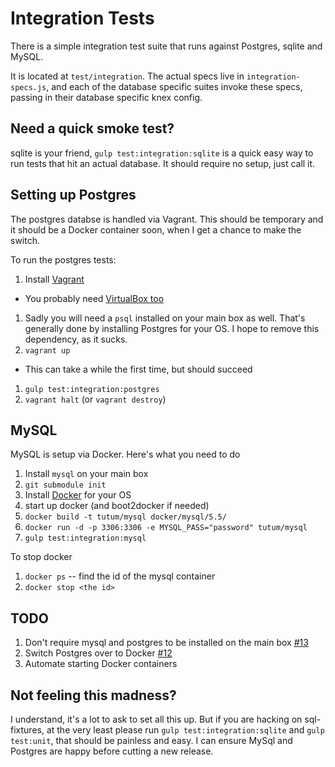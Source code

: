 # Integration Tests

There is a simple integration test suite that runs against Postgres, sqlite and MySQL.

It is located at `test/integration`. The actual specs live in `integration-specs.js`, and each of the database specific suites invoke these specs, passing in their database specific knex config.

## Need a quick smoke test?

sqlite is your friend, `gulp test:integration:sqlite` is a quick easy way to run tests that hit an actual database. It should require no setup, just call it.

## Setting up Postgres

The postgres databse is handled via Vagrant. This should be temporary and it should be a Docker container soon, when I get a chance to make the switch.

To run the postgres tests:

1. Install [Vagrant](https://www.vagrantup.com/)
  * You probably need [VirtualBox too](https://www.virtualbox.org/)
1. Sadly you will need a `psql` installed on your main box as well. That's generally done by installing Postgres for your OS. I hope to remove this dependency, as it sucks.
1. `vagrant up`
  * This can take a while the first time, but should succeed
1. `gulp test:integration:postgres`
1. `vagrant halt` (or `vagrant destroy`)


## MySQL

MySQL is setup via Docker. Here's what you need to do

1. Install `mysql` on your main box
1. `git submodule init`
1. Install [Docker](https://docs.docker.com/installation/) for your OS
1. start up docker (and boot2docker if needed)
1. `docker build -t tutum/mysql docker/mysql/5.5/`
1. `docker run -d -p 3306:3306 -e MYSQL_PASS="password" tutum/mysql`
1. `gulp test:integration:mysql`

To stop docker

1. `docker ps` -- find the id of the mysql container
2. `docker stop <the id>`

## TODO

1. Don't require mysql and postgres to be installed on the main box [#13](https://github.com/city41/node-sql-fixtures/issues/13)
1. Switch Postgres over to Docker [#12](https://github.com/city41/node-sql-fixtures/issues/12)
1. Automate starting Docker containers

## Not feeling this madness?

I understand, it's a lot to ask to set all this up. But if you are hacking on sql-fixtures, at the very least please run `gulp test:integration:sqlite` and `gulp test:unit`, that should be painless and easy. I can ensure MySql and Postgres are happy before cutting a new release.

